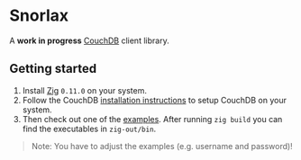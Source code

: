 # Snorlax

A __work in progress__ [CouchDB](https://couchdb.apache.org/) client library.

## Getting started

1. Install [Zig](https://ziglang.org/download/) `0.11.0` on your system.
2. Follow the CouchDB [installation instructions](https://docs.couchdb.org/en/stable/install/index.html)
to setup CouchDB on your system.
3. Then check out one of the [examples](examples). After running `zig build` you can find the executables in `zig-out/bin`.

> Note: You have to adjust the examples (e.g. username and password)!
